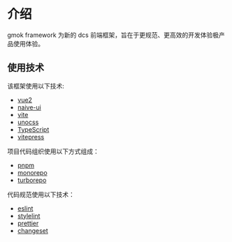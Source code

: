 # 介绍

gmok framework 为新的 dcs 前端框架，旨在于更规范、更高效的开发体验极产品使用体验。

## 使用技术

该框架使用以下技术:

- [vue2](https://cn.vuejs.org/guide)
- [naive-ui](https://www.naiveui.com/zh-CN)
- [vite](https://vitejs.dev)
- [unocss](https://github.com/unocss/unocss)
- [TypeScript](https://www.typescriptlang.org/)
- [vitepress](https://vitepress.vuejs.org/)

项目代码组织使用以下方式组成：

- [pnpm](https://pnpm.io/)
- [monorepo](https://pnpm.io/)
- [turborepo](https://turbo.build/)

代码规范使用以下技术：

- [eslint](https://eslint.org/)
- [stylelint](https://stylelint.io/)
- [prettier](https://prettier.io/)
- [changeset](https://github.com/changesets/changesets)
